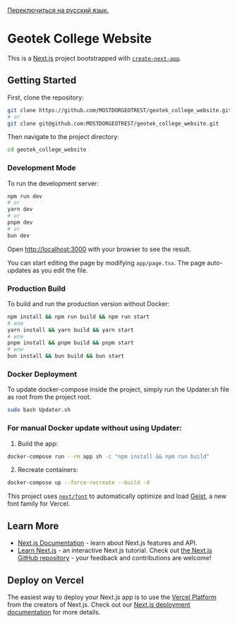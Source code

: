 [Переключиться на русский язык.](README_RUS.md)

# Geotek College Website


This is a [Next.js](https://nextjs.org) project bootstrapped with [`create-next-app`](https://nextjs.org/docs/app/api-reference/cli/create-next-app).

## Getting Started

First, clone the repository:
```bash
git clone https://github.com/MOSTDORGEOTREST/geotek_college_website.git
# or
git clone git@github.com:MOSTDORGEOTREST/geotek_college_website.git
```

Then navigate to the project directory:
```bash
cd geotek_college_website
```

### Development Mode
To run the development server:
```bash
npm run dev
# or
yarn dev
# or
pnpm dev
# or
bun dev
```
Open [http://localhost:3000](http://localhost:3000) with your browser to see the result.

You can start editing the page by modifying `app/page.tsx`. The page auto-updates as you edit the file.

### Production Build
To build and run the production version without Docker:
```bash
npm install && npm run build && npm run start
# или
yarn install && yarn build && yarn start
# или
pnpm install && pnpm build && pnpm start
# или
bun install && bun build && bun start
```

### Docker Deployment
To update docker-compose inside the project, simply run the Updater.sh file as root from the project root.
```bash
sudo bash Updater.sh
```
### For manual Docker update without using Updater:
1. Build the app:
```bash
docker-compose run --rm app sh -c "npm install && npm run build"
```
2. Recreate containers:
```bash
docker-compose up --force-recreate --build -d
```

This project uses [`next/font`](https://nextjs.org/docs/app/building-your-application/optimizing/fonts) to automatically optimize and load [Geist](https://vercel.com/font), a new font family for Vercel.

## Learn More
- [Next.js Documentation](https://nextjs.org/docs) - learn about Next.js features and API.
- [Learn Next.js](https://nextjs.org/learn) - an interactive Next.js tutorial.
Check out [the Next.js GitHub repository](https://github.com/vercel/next.js) - your feedback and contributions are welcome!

## Deploy on Vercel
The easiest way to deploy your Next.js app is to use the [Vercel Platform](https://vercel.com/new?utm_medium=default-template&filter=next.js&utm_source=create-next-app&utm_campaign=create-next-app-readme) from the creators of Next.js.
Check out our [Next.js deployment documentation](https://nextjs.org/docs/app/building-your-application/deploying) for more details.

